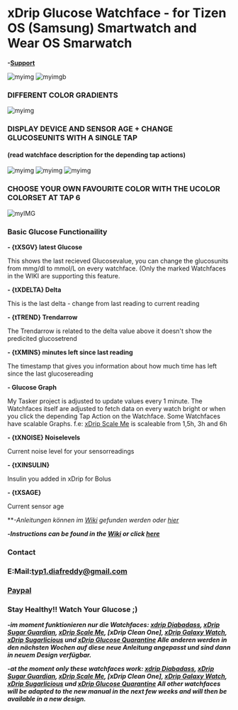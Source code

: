 # xDrip Glucose Watchface - for Tizen OS (Samsung) Smartwatch and Wear OS Smarwatch

    
   
   
   
   
   
   
   
   
   **-[Support](#Contact)**



![myimg](https://github.com/wagnefrede/xDrip--Tasker-Tizen-Watchface-Integration/blob/master/Watchfaces/content/pictures/glucose_quarantine_preset_1_tap_actions.png)           ![myimgb](https://github.com/wagnefrede/xDrip--Tasker-Tizen-Watchface-Integration/blob/master/Watchfaces/content/pictures/glucose_quarantine_preset_2_graphview_xtrastatusline.png)


### DIFFERENT COLOR GRADIENTS

![myimg](https://github.com/wagnefrede/xDrip--Tasker-Tizen-Watchface-Integration/blob/master/Watchfaces/content/pictures/glucose_quarantine__2_watches.png)



### DISPLAY DEVICE AND SENSOR AGE + CHANGE GLUCOSEUNITS WITH A SINGLE TAP
#### (read watchface description for the depending tap actions)

![myimg](https://github.com/wagnefrede/xDrip--Tasker-Tizen-Watchface-Integration/blob/master/Watchfaces/content/pictures/glucose_quarantine_active_1_sage_info.png) ![myimg](https://github.com/wagnefrede/xDrip--Tasker-Tizen-Watchface-Integration/blob/master/Watchfaces/content/pictures/glucose_quarantine_active_3_mgdl.png) ![myimg](https://github.com/wagnefrede/xDrip--Tasker-Tizen-Watchface-Integration/blob/master/Watchfaces/content/pictures/glucose_quarantine_active_2_mmol.png)

### CHOOSE YOUR OWN FAVOURITE COLOR WITH THE UCOLOR COLORSET AT TAP 6

![myIMG](https://github.com/wagnefrede/xDrip--Tasker-Tizen-Watchface-Integration/blob/master/Watchfaces/content/pictures/glucose_quarantine_active_Ucolor_cyan.png)




### Basic Glucose Functionaility                                                                             

**- {tXSGV}  latest Glucose** 

   This shows the last recieved Glucosevalue, 
   you can change the glucosunits from mmg/dl to mmol/L 
   on every watchface. (Only the marked Watchfaces in the WIKI
   are supporting this feature.

**- {tXDELTA} Delta**

   This is the last delta - change from last reading to current reading
   
**- {tTREND} Trendarrow**

  The Trendarrow is related to the delta value above it doesn't 
  show the predicited glucosetrend

**- {tXMINS} minutes left since last reading**

   The timestamp that gives you information about how much 
   time has left since the last glucosereading
   
**- Glucose Graph**

  My Tasker project is adjusted to update values every 1 minute. 
  The Watchfaces itself are adjusted to fetch data on every watch 
  bright or when you click the depending Tap Action on the Watchface. 
  Some Watchfaces have scalable Graphs. f.e: [xDrip Scale Me](https://getwatchmaker.com/watch/sBJh9mqmYI)
  is scaleable from 1,5h, 3h and 6h 

**- {tXNOISE} Noiselevels**
    
   Current noise level for your sensorreadings
   
**- {tXINSULIN}**

   Insulin you added in xDrip for Bolus
   
**- {tXSAGE}**

   Current sensor age
   
   
   
   
 **_-Anleitungen können im [Wiki]( https://github.com/wagnefrede/xDrip--Tasker-Tizen-Watchface-Integration/wiki) gefunden werden oder [hier](https://github.com/wagnefrede/xDrip--Tasker-Tizen-Watchface-Integration/wiki/Ausf%C3%BChrliche-Anleitung)_

 **-_Instructions can be found in the [Wiki]( https://github.com/wagnefrede/xDrip--Tasker-Tizen-Watchface-Integration/wiki) or click [here](https://github.com/wagnefrede/xDrip--Tasker-Tizen-Watchface-Integration/wiki/Ausf%C3%BChrliche-Anleitung)_**



### Contact


### E:Mail:<typ1.diafreddy@gmail.com>


### [Paypal](paypal.me/diafreddy)


### Stay Healthy!! Watch Your Glucose ;)


 **-_im moment funktionieren nur die Watchfaces: [xdrip Diabadass](https://getwatchmaker.com/watch/sHyeOJm5XKL), [xDrip Sugar Guardian](https://getwatchmaker.com/watch/sHJwuuKQtL), [xDrip Scale Me](https://getwatchmaker.com/watch/sBJh9mqmYI), [xDrip Clean One], [xDrip Galaxy Watch](https://getwatchmaker.com/watch/sBk62m8fKL), [xDrip Sugarlicious](https://getwatchmaker.com/watch/sH1Dt3mXKU) und [xDrip Glucose Quarantine](https://getwatchmaker.com/watch/sSJp9UdotU) 
  Alle anderen werden in den nächsten Wochen auf diese neue Anleitung angepasst und sind dann in neuem Design verfügbar._**

 **-_at the moment only these watchfaces work: [xdrip Diabadass](https://getwatchmaker.com/watch/sHyeOJm5XKL), [xDrip Sugar Guardian](https://getwatchmaker.com/watch/sHJwuuKQtL), [xDrip Scale Me](https://getwatchmaker.com/watch/sBJh9mqmYI), [xDrip  Clean One], [xDrip Galaxy Watch](https://getwatchmaker.com/watch/sBk62m8fKL), [xDrip Sugarlicious](https://getwatchmaker.com/watch/sH1Dt3mXKU) und [xDrip Glucose Quarantine](https://getwatchmaker.com/watch/sSJp9UdotU) 
  All other watchfaces will be adapted to the new manual in the next few weeks and will then be available in a new design._**
